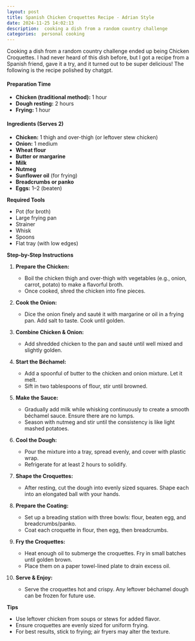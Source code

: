 ```yaml
---
layout: post
title: Spanish Chicken Croquettes Recipe - Adrian Style
date: 2024-11-25 14:02:13
description:  cooking a dish from a random country challenge
categories:  personal cooking
---
```


Cooking a dish from a random country challenge ended up being Chicken Croquettes. I had never heard of this dish before, but I got a recipe from a Spanish friend, gave it a try, and it turned out to be super delicious! The following is the recipe polished by chatgpt.




#### **Preparation Time**
- **Chicken (traditional method):** 1 hour
- **Dough resting:** 2 hours
- **Frying:** 1 hour




#### **Ingredients (Serves 2)**
- **Chicken:** 1 thigh and over-thigh (or leftover stew chicken)
- **Onion:** 1 medium
- **Wheat flour**
- **Butter or margarine**
- **Milk**
- **Nutmeg**
- **Sunflower oil** (for frying)
- **Breadcrumbs or panko**
- **Eggs:** 1–2 (beaten)




**Required Tools**
- Pot (for broth)
- Large frying pan
- Strainer
- Whisk
- Spoons
- Flat tray (with low edges)



**Step-by-Step Instructions**

1. **Prepare the Chicken:**
   - Boil the chicken thigh and over-thigh with vegetables (e.g., onion, carrot, potato) to make a flavorful broth.
   - Once cooked, shred the chicken into fine pieces.

2. **Cook the Onion:**
   - Dice the onion finely and sauté it with margarine or oil in a frying pan. Add salt to taste. Cook until golden.

3. **Combine Chicken & Onion:**
   - Add shredded chicken to the pan and sauté until well mixed and slightly golden.

4. **Start the Béchamel:**
   - Add a spoonful of butter to the chicken and onion mixture. Let it melt.
   - Sift in two tablespoons of flour, stir until browned.

5. **Make the Sauce:**
   - Gradually add milk while whisking continuously to create a smooth béchamel sauce. Ensure there are no lumps.
   - Season with nutmeg and stir until the consistency is like light mashed potatoes.

6. **Cool the Dough:**
   - Pour the mixture into a tray, spread evenly, and cover with plastic wrap.
   - Refrigerate for at least 2 hours to solidify.

7. **Shape the Croquettes:**
   - After resting, cut the dough into evenly sized squares. Shape each into an elongated ball with your hands.

8. **Prepare the Coating:**
   - Set up a breading station with three bowls: flour, beaten egg, and breadcrumbs/panko.
   - Coat each croquette in flour, then egg, then breadcrumbs.

9. **Fry the Croquettes:**
   - Heat enough oil to submerge the croquettes. Fry in small batches until golden brown.
   - Place them on a paper towel-lined plate to drain excess oil.

10. **Serve & Enjoy:**
    - Serve the croquettes hot and crispy. Any leftover béchamel dough can be frozen for future use.




 **Tips**
- Use leftover chicken from soups or stews for added flavor.
- Ensure croquettes are evenly sized for uniform frying.
- For best results, stick to frying; air fryers may alter the texture.
